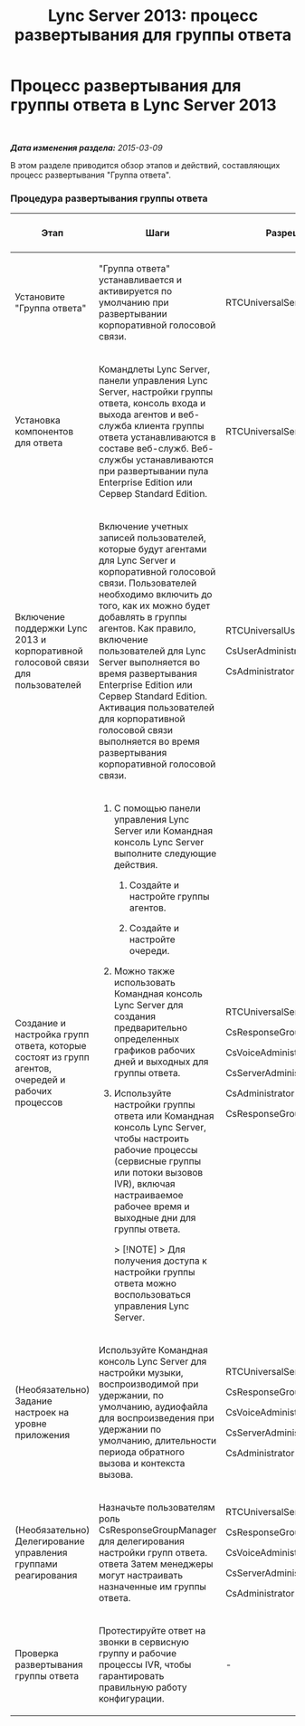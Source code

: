 ﻿---
title: 'Lync Server 2013: процесс развертывания для группы ответа'
TOCTitle: Процесс развертывания для группы ответа
ms:assetid: d390c8a1-dc6e-44d8-b386-2be1fca9877c
ms:mtpsurl: https://technet.microsoft.com/ru-ru/library/JJ205270(v=OCS.15)
ms:contentKeyID: 49311260
ms.date: 05/19/2016
mtps_version: v=OCS.15
ms.translationtype: HT
---

# Процесс развертывания для группы ответа в Lync Server 2013

 

_**Дата изменения раздела:** 2015-03-09_

В этом разделе приводится обзор этапов и действий, составляющих процесс развертывания "Группа ответа".

### Процедура развертывания группы ответа

<table>
<colgroup>
<col style="width: 25%" />
<col style="width: 25%" />
<col style="width: 25%" />
<col style="width: 25%" />
</colgroup>
<thead>
<tr class="header">
<th>Этап</th>
<th>Шаги</th>
<th>Разрешения</th>
<th>Документация по развертыванию</th>
</tr>
</thead>
<tbody>
<tr class="odd">
<td><p>Установите &quot;Группа ответа&quot;</p></td>
<td><p>&quot;Группа ответа&quot; устанавливается и активируется по умолчанию при развертывании корпоративной голосовой связи.</p></td>
<td><p>RTCUniversalServerAdmins</p></td>
<td><p><a href="lync-server-2013-deploying-enterprise-voice.md">Развертывание корпоративной голосовой связи в Lync Server 2013</a></p></td>
</tr>
<tr class="even">
<td><p>Установка компонентов для ответа</p></td>
<td><p>Командлеты Lync Server, панели управления Lync Server, настройки группы ответа, консоль входа и выхода агентов и веб-служба клиента группы ответа устанавливаются в составе веб-служб. Веб-службы устанавливаются при развертывании пула Enterprise Edition или Сервер Standard Edition.</p></td>
<td><p>RTCUniversalServerAdmins</p></td>
<td><p><a href="lync-server-2013-deploying-lync-server.md">Развертывание Lync Server 2013</a></p></td>
</tr>
<tr class="odd">
<td><p>Включение поддержки Lync 2013 и корпоративной голосовой связи для пользователей</p></td>
<td><p>Включение учетных записей пользователей, которые будут агентами для Lync Server и корпоративной голосовой связи. Пользователей необходимо включить до того, как их можно будет добавлять в группы агентов. Как правило, включение пользователей для Lync Server выполняется во время развертывания Enterprise Edition или Сервер Standard Edition. Активация пользователей для корпоративной голосовой связи выполняется во время развертывания корпоративной голосовой связи.</p></td>
<td><p>RTCUniversalUserAdmins</p>
<p>CsUserAdministrator</p>
<p>CsAdministrator</p></td>
<td><p><a href="lync-server-2013-disable-or-re-enable-user-account-for-lync-server.md">Отключение и повторное включение учетных записей пользователей для Lync Server</a></p>
<p><a href="lync-server-2013-enable-users-for-enterprise-voice.md">Включение пользователей для корпоративной голосовой связи в Lync Server 2013</a></p></td>
</tr>
<tr class="even">
<td><p>Создание и настройка групп ответа, которые состоят из групп агентов, очередей и рабочих процессов</p></td>
<td><ol>
<li><p>С помощью панели управления Lync Server или Командная консоль Lync Server выполните следующие действия.</p>
<ol>
<li><p>Создайте и настройте группы агентов.</p></li>
<li><p>Создайте и настройте очереди.</p></li>
</ol></li>
<li><p>Можно также использовать Командная консоль Lync Server для создания предварительно определенных графиков рабочих дней и выходных для группы ответа.</p></li>
<li><p>Используйте настройки группы ответа или Командная консоль Lync Server, чтобы настроить рабочие процессы (сервисные группы или потоки вызовов IVR), включая настраиваемое рабочее время и выходные дни для группы ответа.</p>
<div class="alert">
> [!NOTE]
> Для получения доступа к настройки группы ответа можно воспользоваться управления Lync Server.

</div></li>
</ol></td>
<td><p>RTCUniversalServerAdmins</p>
<p>CsResponseGroupAdministrator</p>
<p>CsVoiceAdministrator</p>
<p>CsServerAdministrator</p>
<p>CsAdministrator</p>
<p>CsResponseGroupManager</p></td>
<td><p><a href="lync-server-2013-create-response-group-agent-groups.md">Создание групп агента группы ответа Lync Server 2013</a></p>
<p><a href="lync-server-2013-create-response-group-queues.md">Создание очередей группы ответа в Lync Server 2013</a></p>
<p><a href="lync-server-2013-optional-define-response-group-business-hours.md">Определение рабочих часов для группы ответа в Lync Server 2013 (необязательно)</a></p>
<p><a href="lync-server-2013-optional-define-response-group-holiday-sets.md">(Необязательно) определение набора праздников группы ответа в Lync Server 2013</a></p>
<p><a href="lync-server-2013-create-or-modify-a-workflow.md">Создание или изменение рабочего процесса в Lync Server 2013</a></p></td>
</tr>
<tr class="odd">
<td><p>(Необязательно) Задание настроек на уровне приложения</p></td>
<td><p>Используйте Командная консоль Lync Server для настройки музыки, воспроизводимой при удержании, по умолчанию, аудиофайла для воспроизведения при удержании по умолчанию, длительности периода обратного вызова и контекста вызова.</p></td>
<td><p>RTCUniversalServerAdmins</p>
<p>CsResponseGroupAdministrator</p>
<p>CsVoiceAdministrator</p>
<p>CsServerAdministrator</p>
<p>CsAdministrator</p></td>
<td><p><a href="lync-server-2013-managing-application-level-response-group-settings.md">Управление параметрами группы ответа уровня приложения в Lync Server 2013</a></p></td>
</tr>
<tr class="even">
<td><p>(Необязательно) Делегирование управления группами реагирования</p></td>
<td><p>Назначьте пользователям роль CsResponseGroupManager для делегирования настройки групп ответа. ответа Затем менеджеры могут настраивать назначенные им группы ответа.</p></td>
<td><p>RTCUniversalServerAdmins</p>
<p>CsResponseGroupAdministrator</p>
<p>CsVoiceAdministrator</p>
<p>CsServerAdministrator</p>
<p>CsAdministrator</p></td>
<td><p><a href="lync-server-2013-planning-for-role-based-access-control.md">Планирование контроля доступа на основе ролей в Lync Server 2013</a></p></td>
</tr>
<tr class="odd">
<td><p>Проверка развертывания группы ответа</p></td>
<td><p>Протестируйте ответ на звонки в сервисную группу и рабочие процессы IVR, чтобы гарантировать правильную работу конфигурации.</p></td>
<td><p>-</p></td>
<td><p>-</p></td>
</tr>
</tbody>
</table>

